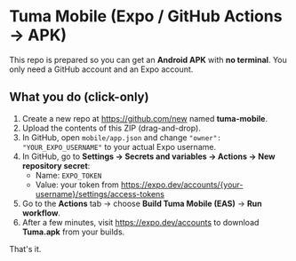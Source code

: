 
# Tuma Mobile (Expo / GitHub Actions → APK)

This repo is prepared so you can get an **Android APK** with **no terminal**.
You only need a GitHub account and an Expo account.

## What you do (click-only)

1. Create a new repo at https://github.com/new named **tuma-mobile**.
2. Upload the contents of this ZIP (drag-and-drop).
3. In GitHub, open `mobile/app.json` and change `"owner": "YOUR_EXPO_USERNAME"` to your actual Expo username.
4. In GitHub, go to **Settings → Secrets and variables → Actions → New repository secret**:
   - Name: `EXPO_TOKEN`
   - Value: your token from https://expo.dev/accounts/{your-username}/settings/access-tokens
5. Go to the **Actions** tab → choose **Build Tuma Mobile (EAS)** → **Run workflow**.
6. After a few minutes, visit https://expo.dev/accounts to download **Tuma.apk** from your builds.

That's it.
